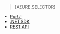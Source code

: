 > [AZURE.SELECTOR]
- [Portal](media-services-manage-content#publish)
- [.NET SDK](media-services-deliver-streaming-content)
- [REST API](media-services-rest-deliver-streaming-content)


